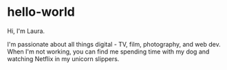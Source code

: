 # hello-world
Hi, I'm Laura.

I'm passionate about all things digital - TV, film, photography, and web dev. 
When I'm not working, you can find me spending time with my dog and watching Netflix in my unicorn slippers.
